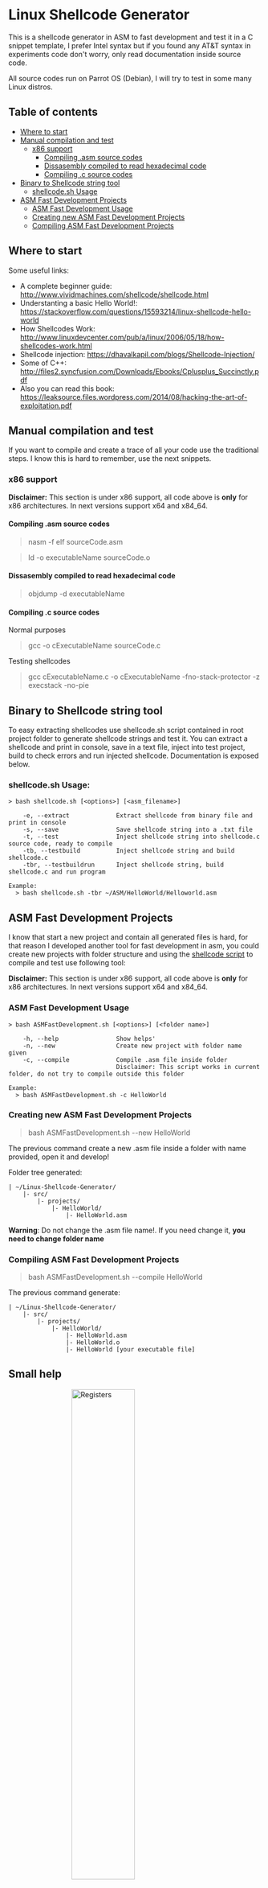 # Linux Shellcode Generator

This is a shellcode generator in ASM to fast development and test it in a C snippet template, I prefer Intel syntax but if you found any AT&T syntax in experiments code don't worry, only read documentation inside source code.

All source codes run on Parrot OS (Debian), I will try to test in some many Linux distros.

## Table of contents
- [Where to start](#where-to-start)
- [Manual compilation and test](#manual-compilation-and-test)
    * [x86 support](#x86-support)
		* [Compiling .asm source codes](#compiling-.asm-source-codes)
		* [Dissasembly compiled to read hexadecimal code](#dissasembly-compiled-to-read-hexadecimal-code)
		* [Compiling .c source codes](#compiling-.c-source-codes)
- [Binary to Shellcode string tool](#binary-to-shellcode-string-tool)
	* [shellcode.sh Usage](#shellcode.sh-usage)
- [ASM Fast Development Projects](#asm-fast-development-projects)
	* [ASM Fast Development Usage](#asm-fast-development-usage)
	* [Creating new ASM Fast Development Projects](#creating-new-asm-fast-development-projects)
	* [Compiling ASM Fast Development Projects](#compiling-asm-fast-development-projects)

## Where to start

Some useful links:
- A complete beginner guide: http://www.vividmachines.com/shellcode/shellcode.html
- Understanting a basic Hello World!: https://stackoverflow.com/questions/15593214/linux-shellcode-hello-world
- How Shellcodes Work: http://www.linuxdevcenter.com/pub/a/linux/2006/05/18/how-shellcodes-work.html
- Shellcode injection: https://dhavalkapil.com/blogs/Shellcode-Injection/
- Some of C++: http://files2.syncfusion.com/Downloads/Ebooks/Cplusplus_Succinctly.pdf
- Also you can read this book: https://leaksource.files.wordpress.com/2014/08/hacking-the-art-of-exploitation.pdf

## Manual compilation and test

If you want to compile and create a trace of all your code use the traditional steps. I know this is hard to remember, use the next snippets.

### x86 support

**Disclaimer:** This section is under x86 support, all code above is **only** for x86 architectures. In next versions support x64 and x84_64.

#### Compiling .asm source codes

> nasm -f elf sourceCode.asm

> ld -o executableName sourceCode.o

#### Dissasembly compiled to read hexadecimal code

> objdump -d executableName

#### Compiling .c source codes

Normal purposes

> gcc -o cExecutableName sourceCode.c

Testing shellcodes

> gcc cExecutableName.c -o cExecutableName -fno-stack-protector -z execstack -no-pie

## Binary to Shellcode string tool

To easy extracting shellcodes use shellcode.sh script contained in root project folder to generate shellcode strings and test it. You can extract a shellcode and print in console, save in a text file, inject into test project, build to check errors and run injected shellcode. Documentation is exposed below.

### shellcode.sh Usage:

    > bash shellcode.sh [<options>] [<asm_filename>]
    
        -e, --extract             Extract shellcode from binary file and print in console
        -s, --save                Save shellcode string into a .txt file
        -t, --test                Inject shellcode string into shellcode.c source code, ready to compile
        -tb, --testbuild          Inject shellcode string and build shellcode.c
        -tbr, --testbuildrun      Inject shellcode string, build shellcode.c and run program
    
    Example:
      > bash shellcode.sh -tbr ~/ASM/HelloWorld/Helloworld.asm

## ASM Fast Development Projects

I know that start a new project and contain all generated files is hard, for that reason I developed another tool for fast development in asm, you could create new projects with folder structure and using the [shellcode script](#binary-to-shellcode-string-tool) to compile and test use following tool:

**Disclaimer:** This section is under x86 support, all code above is **only** for x86 architectures. In next versions support x64 and x84_64.

### ASM Fast Development Usage

    > bash ASMFastDevelopment.sh [<options>] [<folder name>]
    
        -h, --help                Show helps'
        -n, --new                 Create new project with folder name given
        -c, --compile             Compile .asm file inside folder
                                  Disclaimer: This script works in current folder, do not try to compile outside this folder
    
    Example:
      > bash ASMFastDevelopment.sh -c HelloWorld
    

### Creating new ASM Fast Development Projects

> bash ASMFastDevelopment.sh --new HelloWorld

The previous command create a new .asm file inside a folder with name provided, open it and develop!

Folder tree generated:

    | ~/Linux-Shellcode-Generator/
		|- src/
			|- projects/
				|- HelloWorld/
					|- HelloWorld.asm

**Warning**: Do not change the .asm file name!. If you need change it, **you need to change folder name**

### Compiling ASM Fast Development Projects

> bash ASMFastDevelopment.sh --compile HelloWorld

The previous command generate:

    | ~/Linux-Shellcode-Generator/
		|- src/
			|- projects/
				|- HelloWorld/
					|- HelloWorld.asm
					|- HelloWorld.o
					|- HelloWorld [your executable file]

## Small help

<img src="http://i.imgur.com/ZPYfZty.png" alt="Registers" width="50%" style="display: block; margin: 0 auto;">
